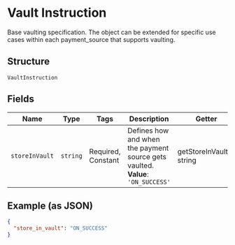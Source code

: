 
# Vault Instruction

Base vaulting specification. The object can be extended for specific use cases within each payment_source that supports vaulting.

## Structure

`VaultInstruction`

## Fields

| Name | Type | Tags | Description | Getter | Setter |
|  --- | --- | --- | --- | --- | --- |
| `storeInVault` | `string` | Required, Constant | Defines how and when the payment source gets vaulted.<br>**Value**: `'ON_SUCCESS'` | getStoreInVault(): string | setStoreInVault(string storeInVault): void |

## Example (as JSON)

```json
{
  "store_in_vault": "ON_SUCCESS"
}
```

